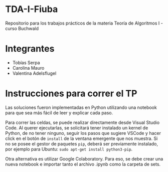 # TDA-I-Fiuba
Repositorio para los trabajos prácticos de la materia Teoría de Algoritmos I - curso Buchwald

# Integrantes
- Tobías Serpa
- Carolina Mauro
- Valentina Adelsflugel

# Instrucciones para correr el TP
Las soluciones fueron implementadas en Python utilizando una notebook para que sea más fácil de leer y explicar
cada paso. 

Para correr las celdas, se puede realizar directamente desde Visual Studio Code. Al querer ejecutarlas, se 
solicitará tener instalado un kernel de Python, de no tener ninguno, seguir los pasos que sugiere VSCode y hacer click en el botón de `install` de la ventana emergente que nos muestra. Si no se posee el gestor de paquetes `pip`, deberá ser previamente instalado, por ejemplo para Ubuntu: `sudo apt-get install python3-pip`.

Otra alternativa es utilizar Google Colaboratory. Para eso, se debe crear una nueva notebook e importar tanto el archivo .ipynb como la carpeta de sets.